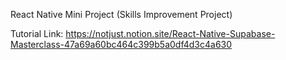 React Native Mini Project (Skills Improvement Project)

Tutorial Link:
https://notjust.notion.site/React-Native-Supabase-Masterclass-47a69a60bc464c399b5a0df4d3c4a630
